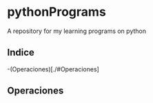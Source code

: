 # pythonPrograms
A repository for my learning programs on python

## Indice
-(Operaciones)[./#Operaciones]

## Operaciones